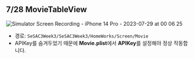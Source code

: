 ## 7/28 MovieTableView

![Simulator Screen Recording - iPhone 14 Pro - 2023-07-29 at 00 06 25](https://github.com/kimkyuchul/SeSAC/assets/25146374/6d1ad0e2-34f7-4e33-b896-0127e006eece)

- 경로: `SeSAC3Week3/SeSAC3Week3/HomeWorks/Screen/Movie`
- APIKey를 숨겨두었기 때문에 **Movie.plist**에서 **APIKey**를 설정해야 정상 작동합니다.
